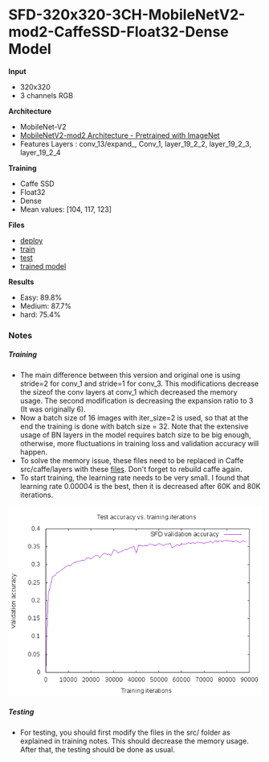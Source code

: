 # SFD-320x320-3CH-MobileNetV2-mod2-CaffeSSD-Float32-Dense Model

__Input__
+ 320x320
+ 3 channels RGB

__Architecture__
+ MobileNet-V2
+ [MobileNetV2-mod2 Architecture - Pretrained with ImageNet]() 
+ Features Layers : conv_13/expand_, Conv_1, layer_19_2_2, layer_19_2_3, layer_19_2_4

__Training__
+ Caffe SSD
+ Float32
+ Dense
+ Mean values: [104, 117, 123]

__Files__
+ [deploy](deploy.prototxt)
+ [train](train.prototxt)
+ [test](test.prototxt)
+ [trained model](https://drive.google.com/drive/folders/1b7Li9CMw-okHEC34XITpP5h8pLYfpgqR?usp=sharing)


__Results__
+ Easy: 89.8%
+ Medium: 87.7%
+ hard: 75.4%

### Notes

##### Training
+ The main difference between this version and original one is using stride=2 for conv_1 and stride=1 for conv_3. This modifications decrease the sizeof the conv layers at conv_1 which decreased the memory usage. The second modification is decreasing the expansion ratio to 3 (It was originally 6). 
+ Now a batch size of 16 images with iter_size=2 is used, so that at the end the training is done with batch size = 32. Note that the extensive usage of BN layers in the model requires batch size to be big enough, otherwise, more fluctuations in training loss and validation accuracy will happen.  
+ To solve the memory issue, these files need to be replaced in Caffe src/caffe/layers with these [files](https://github.com/chuanqi305/MobileNetv2-SSDLite/tree/master/src). Don't forget to rebuild caffe again. 
+ To start training, the learning rate needs to be very small. I found that learning rate 0.00004 is the best, then it is decreased after 60K and 80K iterations.

![Alt text](SSD320x320-MobileNetV2-mod2-CaffeSSD-wider.png)

##### Testing
+ For testing, you should first modify the files in the src/ folder as explained in training notes. This should decrease the memory usage. After that, the testing should be done as usual.
 
